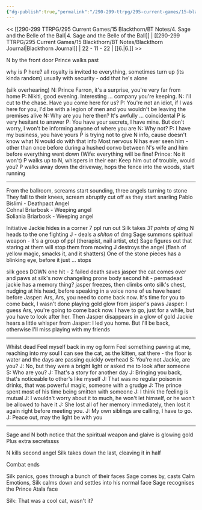 ```yaml
---
{"dg-publish":true,"permalink":"/290-299-ttrpg/295-current-games/15-blackthorn/bt-notes/5-silk-dies/"}
---
```



<< [[290-299 TTRPG/295 Current Games/15 Blackthorn/BT Notes/4. Sage and the Belle of the Ball\|4. Sage and the Belle of the Ball]] | [[290-299 TTRPG/295 Current Games/15 Blackthorn/BT Notes/Blackthorn Journal\|Blackthorn Journal]] | 22 - 11 - 22 | [[6.\|6.]] >>

N by the front door
Prince walks past

why is P here? 
all royalty is invited to everything, sometimes turn up (its kinda random)
usually with security - odd that he's alone

(silk overhearing)
N: Prince Farron, it's a surprise, you're very far from home
P: Nikiti, good evening. Interesting ... company you're keeping. 
N: I'll cut to the chase. Have you come here for us?
P: You're not an idiot, if I was here for you, I'd be with a legion of men and you wouldn't be leaving the premises alive
N: Why are you here then? It's awfully ... coincidental
P is very hesitant to answer
P: You have your secrets, I have mine. But don't worry, I won't be informing anyone of where you are
N: Why not?
P: I have my business, you have yours
P is trying not to give N info, cause doesn't know what N would do with that info
Most nervous N has ever seen him - other than once before during a hushed convo between N's wife and him before everything went down (Wife: everything will be fine! Prince: No it won't)
P walks up to N, whispers in their ear: Keep him out of trouble, would you?
P walks away down the driveway, hops the fence into the woods, start running

****

From the ballroom, screams start sounding, three angels turning to stone
They fall to their knees, scream abruptly cut off as they start snarling
Pablo Bislimi - Deathpact Angel  
Cohnal Briarbosk - Weeping angel  
Soliania Briarbosk - Weeping angel

Initiative
Jackie hides in a corner
7 ppl run out
Silk takes _31 points of dmg_
N heads to the one fighting J - deals a _shiton_ of dmg
Sage summons spiritual weapon - it's a group of ppl (therapist, nail artist, etc)
Sage figures out that staring at them will stop them from moving
J destroys the angel (flash of yellow magic, smacks it, and it shatters)
One of the stone pieces has a blinking eye, before it just ... stops

silk goes DOWN
one hit - 2 failed death saves
jasper the cat comes over and paws at silk's now changeling prone body
second hit - permadead
jackie has a memory thing?
jasper freezes, then climbs onto silk's chest, nudging at his head, before speaking in a voice none of us have heard before
Jasper: Ars, Ars, you need to come back now. It's time for you to come back, I wasn't done playing
gold glow from jasper's paws
Jasper: I guess Ars, you're going to come back now. I have to go, just for a while, but you have to look after her.
Then Jasper disappears in a glow of gold
Jackie hears a little whisper from Jasper: I led you home. But I'll be back, otherwise I'll miss playing with my friends

****

Whilst dead
Feel myself back in my og form
Feel something pawing at me, reaching into my soul
I can see the cat, as the kitten, sat there - the floor is water and the days are passing quickly overhead
S: You're not Jackie, are you?
J: No, but they were a bright light or asked me to look after someone
S: Who are you?
J: That's a story for another day
J: Bringing you back, that's noticeable to other's like myself
J: That was no regular poison in drinks, that was powerful magic, someone with a grudge
J: The prince spent most of his time being smitten with someone
J: I think the feeling is mutual
J: I wouldn't worry about it to much, he won't let himself, or he won't be allowed to have it
J: She lost all of her memory immediately, then lost it again right before meeting you. 
J: My own siblings are calling, I have to go.
J: Peace out, may the light be with you

****

Sage and N both notice that the spiritual weapon and glaive is glowing gold
Plus extra secretssss

N kills second angel
Silk takes down the last, cleaving it in half

Combat ends

Silk panics, goes through a bunch of their faces
Sage comes by, casts Calm Emotions, Silk calms down and settles into his normal face
Sage recognises the Prince Atala face

Silk: That was a cool cat, wasn't it?

